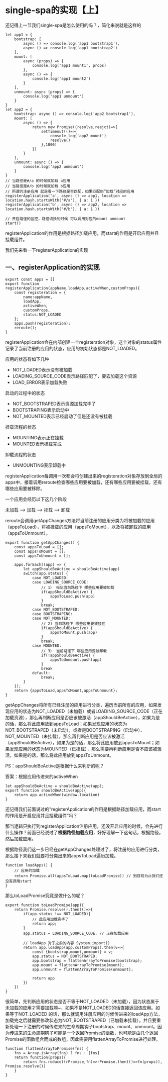 # single-spa的实现【上】

还记得上一节我们single-spa是怎么使用的吗？，简化来说就是这样的

```
let app1 = {
    bootstrap: [
        async () => console.log('app1 bootstrap1'),
        async () => console.log('app1 bootstrap2')
    ],
    mount: [
        async (props) => {
            console.log('app1 mount1', props)
        },
        async () => {
            console.log('app1 mount2')
        }
    ],
    unmount: async (props) => {
        console.log('app1 unmount')
    }
}
let app2 = {
    bootstrap: async () => console.log('app2 bootstrap1'),
    mount: [
        async () => {
            return new Promise((resolve,reejct)=>{
                setTimeout(()=>{
                    console.log('app2 mount')
                    resolve()
                },1000)
            })
        }
    ],
    unmount: async () => {
        console.log('app2 unmount')
    }
}
// 当路径是#/a 的时候就加载 a应用
// 当路径是#/b 的时候就加载 b应用
// 所谓的注册应用 就是看一下路径是否匹配，如果匹配则“加载”对应的应用
registerApplication('a', async () => app1, location => location.hash.startsWith('#/a'), { a: 1 })
registerApplication('b', async () => app2, location => location.hash.startsWith('#/b'), { a: 1 })

// 开启路径的监控，路径切换的时候 可以调用对应的mount unmount
start()
```

registerApplication的作用是根据路径加载应用，而start的作用是开启应用并且挂载组件。

我们先来看一下registerApplication的实现

## 一、registerApplication的实现

```
export const apps = []
export function registerApplication(appName,loadApp,activeWhen,customProps){
    const registeration = {
        name:appName,
        loadApp,
        activeWhen,
        customProps,
        status:NOT_LOADED
    };
    apps.push(registeration);
    reroute();
}
```

registerApplication会在内部创建一个registeration对象，这个对象的status属性记录了当前注册的应用的状态，应用的初始状态都是NOT_LOADED。

应用的状态有如下几种

* NOT_LOADED表示没有被加载
* LOADING_SOURCE_CODE表示路径匹配了，要去加载这个资源
* LOAD_ERROR表示加载失败

启动的过程中的状态

* NOT_BOOTSTRAPED表示资源加载完毕了
* BOOTSTRAPING表示启动中
* NOT_MOUNTED表示已经启动了但是还没有被挂载

挂载流程的状态

* MOUNTING表示正在挂载
* MOUNTED表示挂载完成

卸载流程的状态

* UNMOUNTING表示卸载中

registerApplication每调用一次都会将创建出来的registeration对象存放到全局的apps中，接着调用reroute检查哪些应用要被加载，还有哪些应用要被挂载，还有哪些应用要被移除。

一个应用会经历以下这几个阶段

未加载 --> 加载 --> 挂载 --> 卸载

reroute会调用getAppChanges方法将当前注册的应用分类为将被加载的应用（appsToLoad），将被挂载的应用（appsToMount），以及将被卸载的应用（appsToUnmount）。

```
export function getAppChanges() {
    const appsToLoad = [];
    const appsToMount = [];
    const appsToUnmount = [];

    apps.forEach((app) => {
        let appShouldBeActive = shouldBeActive(app)
        switch(app.status) {
            case NOT_LOADED:
            case LOADING_SOURCE_CODE:
                // 1） 标记当前路径下 哪些应用要被加载
                if(appShouldBeActive) {
                    appsToLoad.push(app)
                }
                break;
            case NOT_BOOTSTRAPED:  
            case BOOTSTRAPING:
            case NOT_MOUNTED:
                // 2) 当前路径下 哪些应用要被挂在
                if(appShouldBeActive) {
                    appsToMount.push(app)
                }
                break;
            case MOUNTED:
                // 3） 当前路径下 哪些应用要被卸载
                if(!appShouldBeActive) {
                    appsToUnmount.push(app)
                }
                break
            default:
                break;
        }
    });
    return {appsToLoad,appsToMount,appsToUnmount};
}
```

getAppChanges将所有已经注册的应用进行分类，遍历当前所有的应用，如果发现应用的状态为NOT_LOADED（未加载）或者LOADING_SOURCE_CODE（正在加载资源），那么再判断应用是否应该被激活（appShouldBeActive），如果为是的话，那么将此应用放到appsToLoad；如果发现应用的状态为NOT_BOOTSTRAPED（未启动），或者是BOOTSTRAPING（启动中）、NOT_MOUNTED（未挂载），那么再判断应用是否应该被激活（appShouldBeActive），如果为是的话，那么将此应用放到appsToMount；如果发现应用的状态为MOUNTED（已挂载），那么需要再判断应用是否不应该被激活，如果是的话，那么将此应用放到appsToUnmount。

PS：appShouldBeActive是根据什么来判断的呢？

答案：根据应用传进来的activeWhen

```
let appShouldBeActive = shouldBeActive(app);
export function shouldBeActive(app){
    return app.activeWhen(window.location)
}
```

还记得我们前面说过的”registerApplication的作用是根据路径加载应用，而start的作用是开启应用并且挂载组件“吗？

那当逻辑只执行到registerApplication注册应用，还没开启应用的时候，会先进行什么操作？前面已经说过了**根据路径加载应用**，好好理解一下这句话，根据路径，然后加载应用。

根据路径我们这一步已经在getAppChanges处理过了，将注册的应用进行分类，那么接下来我们就要将分类出来的appsToLoad遍历加载。

```
function loadApps() {
    // 应用的加载
    return Promise.all(appsToLoad.map(toLoadPromise)) // 到目前为止我们还没有调用start 
}
```

那么toLoadPromise究竟是做什么的呢？

```
export function toLoadPromise(app){
    return Promise.resolve().then(()=>{
        if(app.status !== NOT_LOADED){
            // 此应用加载完毕了 
            return app;
        }
        app.status = LOADING_SOURCE_CODE; // 正在加载应用

        // loadApp 对于之前的内容 System.import()
        return app.loadApp(app.customProps).then(v=>{
            const {bootstrap,mount,unmount} = v;
            app.status = NOT_BOOTSTRAPED;
            app.bootstrap = flattenArrayToPromise(bootstrap);
            app.mount = flattenArrayToPromise(mount);
            app.unmount = flattenArrayToPromise(unmount);

            return app
        })
    })
}
```

很简单，先判断应用的状态是否不等于NOT_LOADED（未加载），因为状态属于未加载的应用才需要加载嘛~，如果不是NOT_LOADED的话直接返回该应用。如果等于NOT_LOADED 的话，那么就调用注册应用的时候传进来的loadApp方法，加载完之后就需要修改状态为NOT_BOOTSTRAPED（已加载未挂载），并且要重新处理一下注册的时候传进来的生命周期钩子bootstrap、mount、unmount。因为传进来的生命周期钩子可能是一个返回Promise的函数，也可能是由几个返回Promise的函数组合而成的数组，因此需要用flattenArrayToPromise进行处理。

```
function flattenArrayToPromise(fns) {
    fns = Array.isArray(fns) ? fns : [fns]
    return function(props){ 
        return fns.reduce((rPromise,fn)=>rPromise.then(()=>fn(props)), Promise.resolve())
    }
}
```

